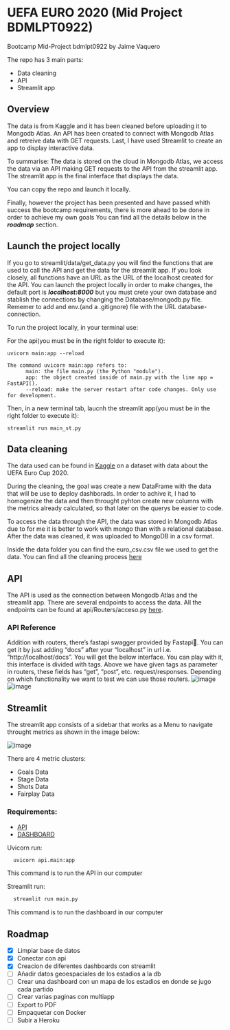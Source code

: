 # UEFA EURO 2020 (Mid Project BDMLPT0922) 
Bootcamp Mid-Project bdmlpt0922 by Jaime Vaquero

The repo has 3 main parts:

- Data cleaning
- API
- Streamlit app

## Overview
The data is from Kaggle and it has been cleaned before uploading it to Mongodb Atlas. An API has been created to connect with Mongodb Atlas and retreive data with GET requests. Last, I have used Streamlit to create an app to display interactive data.

To summarise: The data is stored on the cloud in Mongodb Atlas, we access the data via an API making GET requests to the API from the streamlit app. The streamlit app is the final interface that displays the data.

You can copy the repo and launch it locally.

Finally, however the project has been presented and have passed whith success the bootcamp requirements, there is more ahead to be done in order to achieve my own goals   You can find all the details below in the ***roadmap*** section.



## Launch the project locally

If you go to streamlit/data/get_data.py you will find the functions that are used to call the API and get the data for the streamlit app. If you look closely, all functions have an URL as the URL of the localhost created for the API. You can launch the project locally in order to make changes, the default port is ***localhost:8000*** but you must crete your own database and stablish the connections by changing the Database/mongodb.py file. Rememer to add and env.(and a .gitignore) file with the URL database-connection. 


To run the project locally, in your terminal use:

For the api(you must be in the right folder to execute it):
```
uvicorn main:app --reload

The command uvicorn main:app refers to:
      main: the file main.py (the Python "module").
      app: the object created inside of main.py with the line app = FastAPI().
      --reload: make the server restart after code changes. Only use for development.
```

Then, in a new terminal tab, laucnh the streamlit app(you must be in the right folder to execute it):

```
streamlit run main_st.py
```

## Data cleaning

The data used can be found in [Kaggle](https://www.kaggle.com/datasets/mcarujo/euro-cup-2020) on a dataset with data about the UEFA Euro Cup 2020. 

During the cleaning, the goal was create a new DataFrame with the data that will be use to deploy dashborads. In order to achive it, I had to homogenize the data and then throught pyhton create new columns with the metrics already calculated, so that later on the querys be easier to code. 

To access the data through the API, the data was stored in Mongodb Atlas due to for me it is better to work with mongo than with a relational database. After the data was cleaned, it was uploaded to MongoDB in a csv format.

Inside the data folder you can find the euro_csv.csv file we used to get the data. You can find all the cleaning process [here](https://github.com/Crypto-topo/mid_project/blob/mp1/data/Data_cleaning.ipynb)


## API

The API is used as the connection between Mongodb Atlas and the streamlit app. There are several endpoints to access the data. All the endpoints can be found at api/Routers/acceso.py [here](https://github.com/Crypto-topo/mid_project/blob/mp1/api/Routers/acceso.py). 

### API Reference

Addition with routers, there’s fastapi swagger provided by Fastapi🤯. You can get it by just adding “docs” after your “localhost” in url i.e. “http://localhost/docs”. You will get the below interface. You can play with it, this interface is divided with tags. Above we have given tags as parameter in routers, these fields has “get”, “post”, etc. request/responses. Depending on which functionality we want to test we can use those routers.
![image](https://user-images.githubusercontent.com/113199775/205621990-79cff9cd-6095-414e-8b98-5131f2b741cb.png)
![image](https://user-images.githubusercontent.com/113199775/205622035-0e8c48e7-06c3-4fa2-afb1-7a8bdbbf0d64.png)



## Streamlit

The streamlit app consists of a sidebar that works as a Menu to navigate throught metrics as shown in the image below:

![image](https://user-images.githubusercontent.com/113199775/205620381-05fe975b-4931-409d-8474-20e81c6c82e1.png)

There are 4 metric clusters:
- Goals Data
- Stage Data
- Shots Data
- Fairplay Data


### Requirements:

- [API](https://github.com/Crypto-topo/mid_project/blob/mp1/api/requirements.txt)
- [DASHBOARD](https://github.com/Crypto-topo/mid_project/blob/mp1/streamlit/requirements.txt)


Uvicorn run:
```sh
  uvicorn api.main:app 
  ```
  This command is to run the API in our computer

Streamlit run:
```sh
  streamlit run main.py
  ```
  This command is to run the dashboard in our computer 
  
 ## Roadmap
 
 - [x] Limpiar base de datos
 - [x] Conectar con api
 - [x] Creacion de diferentes dashboards con streamlit
 - [ ] Añadir datos geoespaciales de los estadios a la db
 - [ ] Crear una dashboard con un mapa de los estadios en donde se jugo cada partido
 - [ ] Crear varias paginas con multiapp
 - [ ] Export to PDF
 - [ ] Empaquetar con Docker
 - [ ] Subir a Heroku
